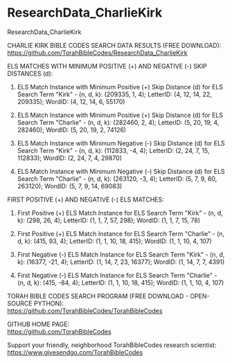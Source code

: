 # ResearchData_CharlieKirk
ResearchData_CharlieKirk

CHARLIE KIRK BIBLE CODES SEARCH DATA RESULTS (FREE DOWNLOAD):
<br />https://github.com/TorahBibleCodes/ResearchData_CharlieKirk


ELS MATCHES WITH MINIMUM POSITIVE (+) AND NEGATIVE (-) SKIP DISTANCES (d):

1. ELS Match Instance with Minimum Positive (+) Skip Distance (d) for ELS Search Term "Kirk" - (n, d, k): (209335, 1, 4); LetterID: (4, 12, 14, 22, 209335); WordID: (4, 12, 14, 6, 55170)

2. ELS Match Instance with Minimum Positive (+) Skip Distance (d) for ELS Search Term "Charlie" - (n, d, k): (282460, 2, 4); LetterID: (5, 20, 19, 4, 282460); WordID: (5, 20, 19, 2, 74126)

3. ELS Match Instance with Minimum Negative (-) Skip Distance (d) for ELS Search Term "Kirk" - (n, d, k): (112833, -4, 4); LetterID: (2, 24, 7, 15, 112833); WordID: (2, 24, 7, 4, 29870)

4. ELS Match Instance with Minimum Negative (-) Skip Distance (d) for ELS Search Term "Charlie" - (n, d, k): (263120, -3, 4); LetterID: (5, 7, 9, 60, 263120); WordID: (5, 7, 9, 14, 69083)


FIRST POSITIVE (+) AND NEGATIVE (-) ELS MATCHES:

1. First Positive (+) ELS Match Instance for ELS Search Term "Kirk" - (n, d, k): (298, 26, 4); LetterID: (1, 1, 7, 57, 298); WordID: (1, 1, 7, 15, 78)

2. First Positive (+) ELS Match Instance for ELS Search Term "Charlie" - (n, d, k): (415, 93, 4); LetterID: (1, 1, 10, 18, 415); WordID: (1, 1, 10, 4, 107)

3. First Negative (-) ELS Match Instance for ELS Search Term "Kirk" - (n, d, k): (16377, -21, 4); LetterID: (1, 14, 7, 23, 16377); WordID: (1, 14, 7, 7, 4391)

4. First Negative (-) ELS Match Instance for ELS Search Term "Charlie" - (n, d, k): (415, -84, 4); LetterID: (1, 1, 10, 18, 415); WordID:  (1, 1, 10, 4, 107)

TORAH BIBLE CODES SEARCH PROGRAM (FREE DOWNLOAD - OPEN-SOURCE PYTHON):
<br />https://github.com/TorahBibleCodes/TorahBibleCodes

GITHUB HOME PAGE:
<br />https://github.com/TorahBibleCodes

Support your friendly, neighborhood TorahBibleCodes research scientist:
<br />https://www.givesendgo.com/TorahBibleCodes
